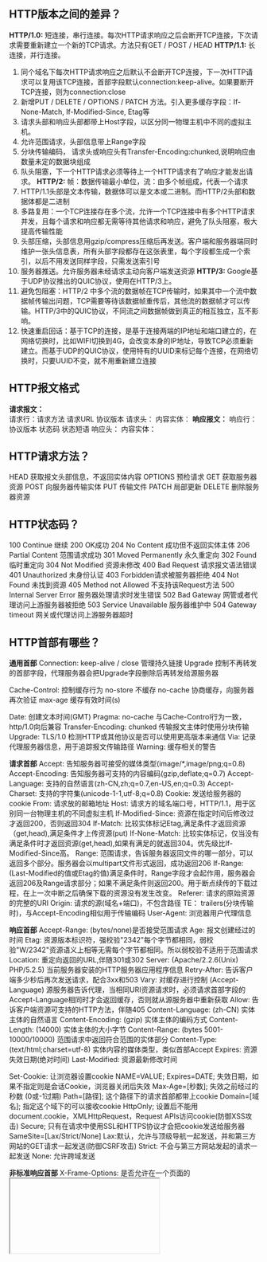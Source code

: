 ## HTTP版本之间的差异？
**HTTP/1.0:** 短连接，串行连接。每次HTTP请求响应之后会断开TCP连接，下次请求需要重新建立一个新的TCP请求。方法只有GET / POST / HEAD
**HTTP/1.1:** 长连接，并行连接。
1) 同个域名下每次HTTP请求响应之后默认不会断开TCP连接，下一次HTTP请求可以复用该TCP连接，首部字段默认connection:keep-alive。如果要断开TCP连接，则为connection:close
2) 新增PUT / DELETE / OPTIONS / PATCH 方法。引入更多缓存字段：If-None-Match, If-Modified-Since, Etag等
3) 请求头部和响应头部都带上Host字段，以区分同一物理主机中不同的虚拟主机。
4) 允许范围请求，头部信息带上Range字段
5) 分块传输编码， 请求头或响应头有Transfer-Encoding:chunked,说明响应由数量未定的数据块组成
6) 队头阻塞，下一个HTTP请求必须等待上一个HTTP请求有了响应才能发出请求。
**HTTP/2:** 
帧：数据传输最小单位，流：由多个帧组成，代表一个请求
1) HTTP/1.1头部是文本传输，数据体可以是文本或二进制。而HTTP/2头部和数据体都是二进制
2) 多路复用：一个TCP连接存在多个流，允许一个TCP连接中有多个HTTP请求并发，且每个请求和响应都无需等待其他请求和响应，避免了队头阻塞，极大提高传输性能
3) 头部压缩，头部信息用gzip/compress压缩后再发送。客户端和服务器端同时维护一张头信息表，所有头部字段都存在这张表里，每个字段都生成一个索引，以后不用发送同样字段，只需发送索引号
4) 服务器推送。允许服务器未经请求主动向客户端发送资源
**HTTP/3:** Google基于UDP协议推出的QUIC协议，使用在HTTP/3上。
1) 避免包阻塞：HTTP/2 中多个流的数据帧在TCP传输时，如果其中一个流中数据帧传输出问题，TCP需要等待该数据帧重传后，其他流的数据帧才可以传输。HTTP/3中的QUIC协议，不同流之间数据帧做到真正的相互独立，互不影响。
2) 快速重启回话：基于TCP的连接，是基于连接两端的IP地址和端口建立的，在网络切换时，比如WIFI切换到4G，会改变本身的IP地址，导致TCP必须重新建立。而基于UDP的QUIC协议，使用特有的UUID来标记每个连接，在网络切换时，只要UUID不变，就不用重新建立连接

## HTTP报文格式
**请求报文：**  
请求行：请求方法 请求URL 协议版本
请求头：
内容实体：
**响应报文：**
响应行： 协议版本 状态码 状态短语
响应头：
内容实体：

## HTTP请求方法？
HEAD 获取报文头部信息，不返回实体内容
OPTIONS 预检请求
GET 获取服务器资源
POST 向服务器传输实体
PUT 传输文件
PATCH 局部更新
DELETE 删除服务器资源

## HTTP状态码？
100 Continue 继续
200 OK成功
204 No Content 成功但不返回实体主体
206 Partial Content 范围请求成功
301 Moved Permanently 永久重定向
302 Found 临时重定向
304 Not Modified 资源未修改
400 Bad Request 请求报文语法错误
401 Unauthorized 未身份认证
403 Forbidden请求被服务器拒绝
404 Not Found 未找到资源
405 Method not Allowed 不支持该Request方法
500 Internal Server Error 服务器处理请求时发生错误
502 Bad Gateway 网管或者代理访问上游服务器被拒绝
503 Service Unavailable 服务器维护中
504 Gateway timeout 网关或代理访问上游服务器超时

## HTTP首部有哪些？
**通用首部**
Connection:  keep-alive / close 管理持久链接
             Upgrade 控制不再转发的首部字段，代理服务器会把Upgrade字段删除后再转发给源服务器
      
Cache-Control: 控制缓存行为
              no-store 不缓存
              no-cache 协商缓存，向服务器再次验证
              max-age 缓存有效时间(s)

Date: 创建文本时间(GMT)
Pragma: no-cache 与Cache-Control行为一致，http/1.0向后兼容
Transfer-Encoding: chunked 传输报文主体时使用分块传输
Upgrade: TLS/1.0 检测HTTP或其他协议是否可以使用更高版本来通信
Via: 记录代理服务器信息，用于追踪报文传输路径
Warning: 缓存相关的警告
 
 **请求首部**
Accept: 告知服务器可接受的媒体类型(image/*,image/png;q=0.8)
Accept-Encoding: 告知服务器可支持的内容编码(gzip,deflate;q=0.7)
Accept-Language: 支持的自然语言(zh-CN,zh;q=0.7,en-US,en;q=0.3)
Accept-Charset: 支持的字符集(unicode-1-1,utf-8;q=0.8)
Cookie: 发送给服务器的cookie
From: 请求放的邮箱地址
Host: 请求方的域名端口号，HTTP/1.1，用于区别同一台物理主机的不同虚拟主机
If-Modified-Since: 资源在指定时间后修改过才返回200，否则返回304
If-Match: 比较实体标记Etag,满足条件才返回资源（get,head),满足条件才上传资源(put)
If-None-Match: 比较实体标记，仅当没有满足条件时才返回资源(get,head),如果有满足的就返回304。优先级比If-Modified-Since高。
Range: 范围请求，告诉服务器返回文件的哪一部分，可以返回多个部分。服务器会以multipart文件形式返回，成功返回206
If-Range: (Last-Modified的值或Etag的值)满足条件时，Range字段才会起作用，服务器会返回206及Range请求部分；如果不满足条件则返回200。用于断点续传的下载过程，在上一次中断之后确保下载的资源没有发生改变。
Referer: 请求的原始资源的完整的URI 
Origin: 请求的源(域名+端口)，不包含路径
TE： trailers(分块传输时)，与Accept-Encoding相似用于传输编码
User-Agent: 浏览器用户代理信息

 **响应首部**
Accept-Range: (bytes/none)是否接受范围请求
Age: 报文创建经过的时间
Etag: 资源版本标识符，强校验"2342"每个字节都相同，弱校验"W/2342"资源语义上相等无需每个字节都相同。所以弱校验不适用于范围请求
Location: 重定向返回的URL,伴随301或302
Server: (Apache/2.2.6(Unix) PHP/5.2.5) 当前服务器安装的HTTP服务器应用程序信息
Retry-After: 告诉客户端多少秒后再次发送请求，配合3xx和503
Vary: 对缓存进行控制 (Accept-Language) 源服务器告诉代理，当相同URI资源请求时，必须请求首部字段的Accept-Language相同时才会返回缓存，否则就从源服务器中重新获取
Allow: 告诉客户端资源可支持的HTTP方法，伴随405
Content-Language: (zh-CN) 实体主体的自然语言 
Content-Encoding: (gzip) 实体主体的编码方式
Content-Length: (14000) 实体主体的大小字节
Content-Range: (bytes 5001-10000/10000) 范围请求中返回符合范围的实体部分
Content-Type: (text/html;charset=utf-8) 实体内容的媒体类型，类似首部Accept
Expires: 资源失效日期(绝对时间)
Last-Modified: 资源最新修改时间

Set-Cookie: 让浏览器设置cookie
            NAME=VALUE;
            Expires=DATE; 失效日期，如果不指定则是会话Cookie，浏览器关闭后失效
            Max-Age=[秒数]; 失效之前经过的秒数 (0或-1过期)
            Path=[路径]; 这个路径下的请求首部都带上cookie
            Domain=[域名]; 指定这个域下的可以接收cookie
            HttpOnly; 设置后不能用document.cookie，XMLHttpRequest，Request APIs访问cookie(防御XSS攻击)
            Secure; 只有在请求中使用SSL和HTTPS协议才会把cookie发送给服务器
            SameSite=[Lax/Strict/None]
                      Lax:默认，允许与顶级导航一起发送，并和第三方网站的GET请求一起发送(防御CSRF攻击)
                      Strict: 不会与第三方网站发起的请求一起发送
                      None: 允许跨域发送

**非标准响应首部**
X-Frame-Options: 是否允许在一个页面的<iframe><embed><object>中展示
                 可以确保网站没有被嵌入到别人的站点里面，防御点击劫持攻击(clickjacking)
                 deny 同域也无法加载                                                                        
                 sameorigin 同域可以加载
                 allow-from uri 指定源可以加载
X-XSS-Protection: 控制浏览器XSS防护机制的开关
                  0; 关闭xss过滤
                  1;mode=block 开启XSS过滤
**非标准请求首部**
DNT： Do Not Track 拒绝个人信息被收集， 拒绝被精确广告追踪
      0: 同意被追踪
      1：拒绝

# 浏览器的同源策略
**同源：** [协议] [域名] [端口号] 相同
目的: 为了保证用户信息的安全，防止恶意网站窃取数据
同源限制: 
      1) Cookie，IndexDB, LocalStorage 无法获取
      2) 无法获得DOM
      3) 无法发送ajax请求
